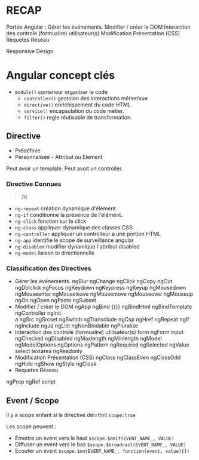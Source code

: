 
# RECAP

Portée Angular :
    Gérer les événements.
    Modifier / créer le DOM
    Interaction des controle (formualire) utilisateur(s) 
    Modification Présentation (CSS)
    Requetes Réseau

Responsive Design 


# Angular concept clés

* `module()` conteneur organiser le code
    *  `controller()`  gestoion des interactions métier/vue
    *  `directive()`  enrichissement du code HTML
     *  `service()`  encapsulation du code métier.
     *  `filter()` regle réutisable de transformation.

> 

## Directive

 * Prédéfinie
 * Personnalisée - Attribut ou Element

Peut avoir un template.
Peut avoit un controller.

### Directive Connues

> 76

* `ng-repeat` création dynamique d'élément.
* `ng-if` conditionne la présence de l'élément.
* `ng-click` fonction sur le click
* `ng-class` appliquer dynamique des classes CSS
* `ng-controller` appliquer un controlleur a une portion HTML
* `ng-app` identifie le scope de surveillance angular
* `ng-disabled` modifier dynamique l'attribut disabled
* `ng-model` liaison bi directionnelle


### Classification des Directives
* Gérer les événements.
    ngBlur
    ngChange
    ngClick
    ngCopy
    ngCut
    ngDblclick
    ngFocus
    ngKeydown
    ngKeypress
    ngKeyup
    ngMousedown
    ngMouseenter
    ngMouseleave
    ngMousemove
    ngMouseover
    ngMouseup
    ngOn
    ngOpen
    ngPaste
    ngSubmit
* Modifier / créer le DOM
    ngApp
    ngBind {{}}
    ngBindHtml
    ngBindTemplate
    ngController
    ngInit    
    a
    ngSrc
    ngSrcset
    ngSwitch
    ngTransclude
    ngCsp
    ngHref
    ngRepeat
    ngIf
    ngInclude
    ngJq
    ngList
    ngNonBindable
    ngPluralize
* Interaction des controle (formualire) utilisateur(s) 
    form
    ngForm
    input
    ngChecked
    ngDisabled
    ngMaxlength
    ngMinlength
    ngModel
    ngModelOptions
    ngOptions
    ngPattern
    ngRequired
    ngSelected
    ngValue
    select
    textarea
    ngReadonly
* Modification Présentation (CSS)
    ngClass
    ngClassEven
    ngClassOdd
    ngHide
    ngShow
    ngStyle
    ngCloak
* Requetes Réseau


ngProp
ngRef
script


## Event / Scope

Il y a scope enfant si la directive déi=finit `scope:true`

Les scope peuvent :
* Emettre un event vers le haut `$scope.$emit(EVENT_NAME_, VALUE)`
* Diffuser un event vers le bas `$scope.$broadcast(EVENT_NAME_, VALUE)`
* Ecouter un event  `$scope.$on(EVENT_NAME_, function(event, value){})`

